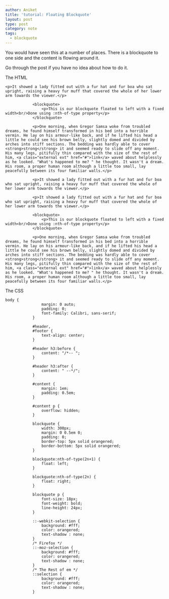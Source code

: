 ```yaml
---
author: Aniket
title: 'tutorial: Floating Blockquote'
layout: post
type: post
category: note
tags:
  - blockquote
---
```

You would have seen this at a number of places. There is a blockquote to one side and the content is flowing around it.

Go through the post if you have no idea about how to do it.

The HTML

    <p>It showed a lady fitted out with a fur hat and fur boa who sat upright, raising a heavy fur muff that covered the whole of her lower arm towards the viewer.</p>

                <blockquote>
                    <p>This is our blockquote floated to left with a fixed width<br/>Done using :nth-of-type property</p>
                </blockquote>

                <p>One morning, when Gregor Samsa woke from troubled dreams, he found himself transformed in his bed into a horrible vermin. He lay on his armour-like back, and if he lifted his head a little he could see his brown belly, slightly domed and divided by arches into stiff sections. The bedding was hardly able to cover <strong>strong</strong> it and seemed ready to slide off any moment. His many legs, pitifully thin compared with the size of the rest of him, <a class="external ext" href="#">link</a> waved about helplessly as he looked. "What's happened to me? " he thought. It wasn't a dream. His room, a proper human room although a little too small, lay peacefully between its four familiar walls.</p>

                <p>It showed a lady fitted out with a fur hat and fur boa who sat upright, raising a heavy fur muff that covered the whole of her lower arm towards the viewer.</p>

                <p>It showed a lady fitted out with a fur hat and fur boa who sat upright, raising a heavy fur muff that covered the whole of her lower arm towards the viewer.</p>

                <blockquote>
                    <p>This is our blockquote floated to left with a fixed width<br/>Done using :nth-of-type property</p>
                </blockquote>

                <p>One morning, when Gregor Samsa woke from troubled dreams, he found himself transformed in his bed into a horrible vermin. He lay on his armour-like back, and if he lifted his head a little he could see his brown belly, slightly domed and divided by arches into stiff sections. The bedding was hardly able to cover <strong>strong</strong> it and seemed ready to slide off any moment. His many legs, pitifully thin compared with the size of the rest of him, <a class="external ext" href="#">link</a> waved about helplessly as he looked. "What's happened to me? " he thought. It wasn't a dream. His room, a proper human room although a little too small, lay peacefully between its four familiar walls.</p>


The CSS

    body {
                    margin: 0 auto;
                    padding: 0;
                    font-family: Calibri, sans-serif;
                }

                #header,
                #footer {
                    text-align: center;
                }

                #header h3:before {
                    content: "/*-- ";
                }

                #header h3:after {
                    content: " --*/";
                }

                #content {
                    margin: 1em;
                    padding: 0.5em;
                }

                #content p {
                    overflow: hidden;
                }

                blockquote {
                    width: 300px;
                    margin: 0 0.5em 0;
                    padding: 0;
                    border-top: 5px solid orangered;
                    border-bottom: 5px solid orangered;
                }

                blockquote:nth-of-type(2n+1) {
                    float: left;
                }

                blockquote:nth-of-type(2n) {
                    float: right;
                }

                blockquote p {
                    font-size: 18px;
                    font-weight: bold;
                    line-height: 24px;
                }

                ::-webkit-selection {
                    background: #fff;
                    color: orangered;
                    text-shadow : none;
                }
                /* Firefox */
                ::-moz-selection {
                    background: #fff;
                    color: orangered;
                    text-shadow : none;
                }
                /* The Rest of em */
                ::selection {
                    background: #fff;
                    color: orangered;
                    text-shadow : none;
                }